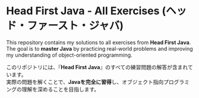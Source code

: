 #  Head First Java - All Exercises (ヘッド・ファースト・ジャバ)

This repository contains my solutions to all exercises from **Head First Java**.  
The goal is to **master Java** by practicing real-world problems and improving my understanding of object-oriented programming.

このリポジトリには、『**Head First Java**』のすべての練習問題の解答が含まれています。  
実際の問題を解くことで、**Javaを完全に習得**し、オブジェクト指向プログラミングの理解を深めることを目指します。



